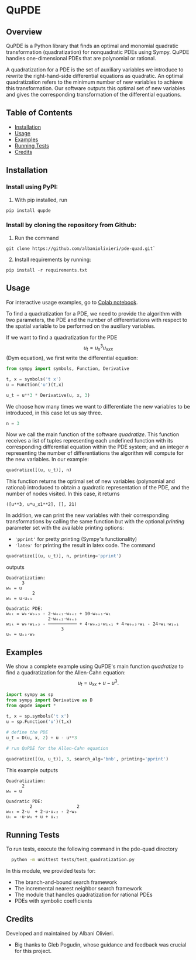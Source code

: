 
# QuPDE

## Overview

QuPDE is a Python library that finds an optimal and monomial quadratic transformation (quadratization) for nonquadratic PDEs using Sympy. QuPDE handles one-dimensional PDEs that are polynomial or rational. 

A quadratization for a PDE is the set of auxiliary variables we introduce to rewrite the right-hand-side differential equations as quadratic. An optimal quadratization refers to the minimum number of new variables to achieve this transformation. Our software outputs this optimal set of new variables and gives the corresponding transformation of the differential equations.

## Table of Contents

- [Installation](#installation)
- [Usage](#usage)
- [Examples](#examples)
- [Running Tests](#running-tests)
- [Credits](#credits)


## Installation
### Install using PyPI: 
1. With pip installed, run 
```console  
pip install qupde
```


### Install by cloning the repository from Github:
1. Run the command
```console  
git clone https://github.com/albaniolivieri/pde-quad.git`
```
2. Install requirements by running:

```console 
pip install -r requirements.txt
```
    

## Usage

For interactive usage examples, go to [Colab notebook](https://colab.research.google.com/drive/1qbMoZTL0SMJ5tdp8dHXULBjnxvWJjmo_?usp=sharing).


To find a quadratization for a PDE, we need to provide the algorithm with two parameters, the PDE and the number of differentiations with respect to the spatial variable to be performed on the auxiliary variables.

If we want to find a quadratization for the PDE $$u_t = u_x^3u_{xxx}$$ (Dym equation), we first write the differential equation:

```python 
from sympy import symbols, Function, Derivative

t, x = symbols('t x')
u = Function('u')(t,x)

u_t = u**3 * Derivative(u, x, 3)
```

We choose how many times we want to differentiate the new variables to be introduced, in this case let us say three. 

```python 
n = 3
```

Now we call the main function of the software *quadratize*. This function receives a list of tuples representing each undefined function with its corresponding differential equation within the PDE system; and an integer *n* representing the number of differentiations the algorithm will compute for the new variables. In our example: 

```python 
quadratize([(u, u_t)], n)
```

This function returns the optimal set of new variables (polynomial and rational) introduced to obtain a quadratic representation of the PDE, and the number of nodes visited. In this case, it returns 
 
```console 
([u**3, u*u_x1**2], [], 21)
```

In addition, we can print the new variables with their corresponding transformations by calling the same function but with the optional *printing* parameter set with the available printing options: 
- `'pprint'` for pretty printing (Sympy's functionality) 
- `'latex'` for printing the result in latex code. 
The command

```python 
quadratize([(u, u_t)], n, printing='pprint')
```

outputs
```console 
Quadratization:
      3
w₀ = u 
          2
w₁ = u⋅uₓ₁ 

Quadratic PDE:
w₀ₜ = w₀⋅w₀ₓ₃ - 2⋅w₀ₓ₁⋅w₀ₓ₂ + 10⋅w₀ₓ₁⋅w₁
                2⋅w₀ₓ₂⋅w₀ₓ₃                                       
w₁ₜ = w₀⋅w₁ₓ₃ - ─────────── + 4⋅w₀ₓ₂⋅w₁ₓ₁ + 4⋅w₀ₓ₃⋅w₁ - 24⋅w₁⋅w₁ₓ₁
                     3                                            
uₜ = uₓ₃⋅w₀
```


## Examples
We show a complete example using QuPDE's main function *quadratize* to find a quadratization for the Allen-Cahn equation: $$u_t = u_{xx} + u - u^3.$$ 

```python 
import sympy as sp
from sympy import Derivative as D
from qupde import *

t, x = sp.symbols('t x')
u = sp.Function('u')(t,x)

# define the PDE 
u_t = D(u, x, 2) + u - u**3 

# run QuPDE for the Allen-Cahn equation
    
quadratize([(u, u_t)], 3, search_alg='bnb', printing='pprint')
```
This example outputs
```console 
Quadratization:
      2
w₀ = u 

Quadratic PDE:
         2                 2
w₀ₜ = 2⋅u  + 2⋅u⋅uₓ₂ - 2⋅w₀ 
uₜ = -u⋅w₀ + u + uₓ₂
```


## Running Tests

To run tests, execute the following command in the pde-quad directory
```bash
  python -m unittest tests/test_quadratization.py 
```

In this module, we provided tests for: 
- The branch-and-bound search framework
- The incremental nearest neighbor search framework 
- The module that handles quadratization for rational PDEs
- PDEs with symbolic coefficients

## Credits
Developed and maintained by Albani Olivieri.
 - Big thanks to Gleb Pogudin, whose guidance and feedback was crucial for this project.
